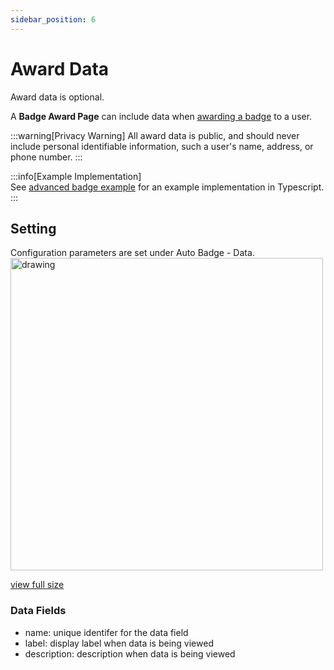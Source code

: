 ```yaml
---
sidebar_position: 6
---
```


# Award Data

Award data is optional.

A **Badge Award Page** can include data when [awarding a badge](/docs/01-auto-badge-integration/04-API%20Calls/02_awardBadge.md) to a user.

:::warning[Privacy Warning]
All award data is public, and should never include personal identifiable information, such a user's name, address, or phone number.
:::

:::info[Example Implementation]  
See [advanced badge example](https://github.com/neilck/aka-autobadge/tree/main/src/app/advanced) for an example implementation in Typescript.
:::

## Setting

Configuration parameters are set under Auto Badge - Data.
<img src="/img/badge-data.png" alt="drawing" width="500"/>

[view full size](/img/badge-data.png)

### Data Fields

- name: unique identifer for the data field
- label: display label when data is being viewed
- description: description when data is being viewed
